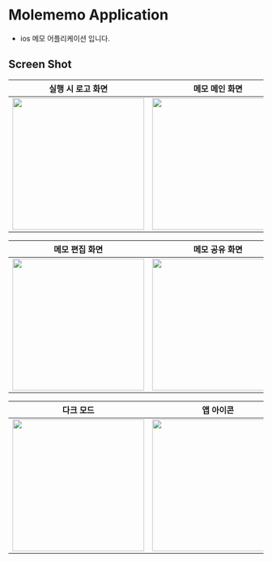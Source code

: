 # Molememo Application

- ios 메모 어플리케이션 입니다.

## Screen Shot   

| 실행 시 로고 화면 | 메모 메인 화면 | 새메모 작성 화면 |
|-----------|-----------------|----------------|
|<img width="260" src="https://user-images.githubusercontent.com/44607643/104562169-5adfee80-568b-11eb-9482-cce893e64ae7.png">|<img width="260" src="https://user-images.githubusercontent.com/44607643/104562289-7ea33480-568b-11eb-9e36-961bc387b1b5.png">|<img width="260" src="https://user-images.githubusercontent.com/44607643/104562344-924e9b00-568b-11eb-9a8a-065badb52473.png">|   

| 메모 편집 화면 | 메모 공유 화면 | 삭제 알림 화면 |
|-----------|-----------------|----------------|
|<img width="260" src="https://user-images.githubusercontent.com/44607643/104562344-924e9b00-568b-11eb-9a8a-065badb52473.png">|<img width="260" src="https://user-images.githubusercontent.com/44607643/104562456-b9a56800-568b-11eb-98a4-7c3075fcbf0a.png">|<img width="260" src="https://user-images.githubusercontent.com/44607643/104562461-bb6f2b80-568b-11eb-95e9-c651c3d6810e.png">|   

| 다크 모드 | 앱 아이콘 |
|-----------|-----------------|
|<img width="260" src="https://user-images.githubusercontent.com/44607643/104562668-fe310380-568b-11eb-8fa8-090873b6a571.png">|<img width="260" src="https://user-images.githubusercontent.com/44607643/104562672-ff623080-568b-11eb-88d5-12a02ba8af0b.png">|  
